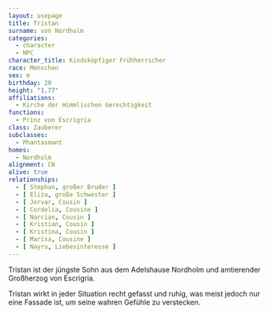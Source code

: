 ```yaml
---
layout: usepage
title: Tristan
surname: von Nordholm
categories:
  - character
  - NPC
character_title: Kindsköpfiger Frühherrscher
race: Menschen
sex: m
birthday: 20
height: "1,77"
affiliations:
  - Kirche der Himmlischen Gerechtigkeit
functions:
  - Prinz von Escrigria
class: Zauberer
subclasses:
  - Phantasmant
homes:
  - Nordholm
alignment: CN
alive: true
relationships:
  - [ Stephan, großer Bruder ]
  - [ Eliza, große Schwester ]
  - [ Jervar, Cousin ]
  - [ Cordelia, Cousine ]
  - [ Narcian, Cousin ]
  - [ Kristian, Cousin ]
  - [ Kristina, Cousin ]
  - [ Marisa, Cousine ]
  - [ Nayru, Liebesinteresse ]
---
```


Tristan ist der jüngste Sohn aus dem Adelshause Nordholm und amtierender Großherzog von Escrigria.

Tristan wirkt in jeder Situation recht gefasst und ruhig, was meist jedoch nur eine Fassade ist, um seine wahren Gefühle
zu verstecken.